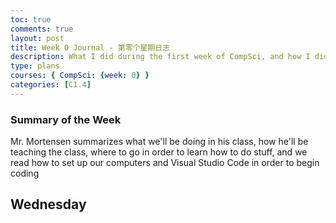 ```yaml
---
toc: true
comments: true
layout: post
title: Week 0 Journal - 第零个星期日志
description: What I did during the first week of CompSci, and how I did it. <br> 我在计算机学课的第一星期做了什么，以及我是如何做到的
type: plans
courses: { CompSci: {week: 0} }
categories: [C1.4]
---
```


### Summary of the Week
Mr. Mortensen summarizes what we'll be doing in his class, how he'll be teaching the class, where to go in order to learn how to do stuff, and we read how to set up our computers and Visual Studio Code in order to begin coding

## Wednesday
